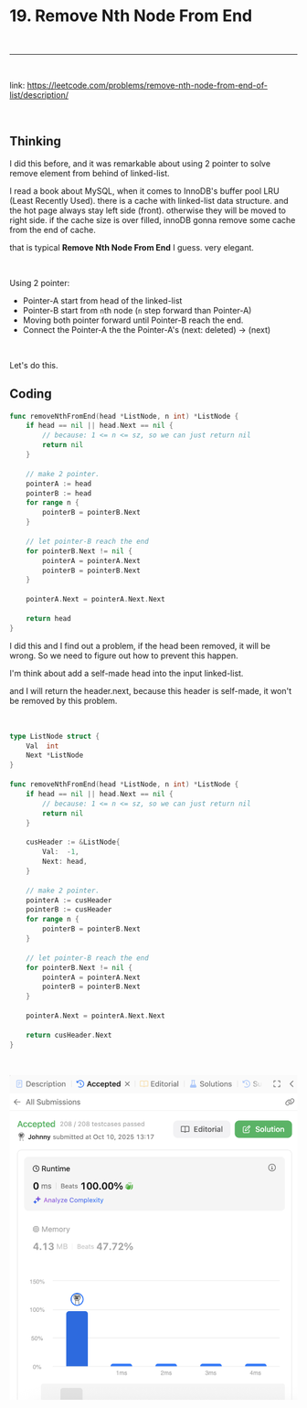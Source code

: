 # 19. Remove Nth Node From End

<br>

---

<br>

link: https://leetcode.com/problems/remove-nth-node-from-end-of-list/description/

<br>

## Thinking

I did this before, and it was remarkable about using 2 pointer to solve remove element from behind of linked-list.

I read a book about MySQL, when it comes to InnoDB's buffer pool LRU (Least Recently Used). 
there is a cache with linked-list data structure. and the hot page always stay left side (front).
otherwise they will be moved to right side. if the cache size is over filled, innoDB gonna remove some cache from the end of cache.

that is typical __Remove Nth Node From End__ I guess. very elegant.

<br>

Using 2 pointer:

* Pointer-A start from head of the linked-list
* Pointer-B start from `n`th node (`n` step forward than Pointer-A)
* Moving both pointer forward until Pointer-B reach the end.
* Connect the Pointer-A the the Pointer-A's (next: deleted) -> (next) 

<br>

Let's do this.

## Coding

```go
func removeNthFromEnd(head *ListNode, n int) *ListNode {
	if head == nil || head.Next == nil {
		// because: 1 <= n <= sz, so we can just return nil
		return nil
	}

	// make 2 pointer.
	pointerA := head
	pointerB := head
	for range n {
		pointerB = pointerB.Next
	}

	// let pointer-B reach the end
	for pointerB.Next != nil {
		pointerA = pointerA.Next
		pointerB = pointerB.Next
	}

	pointerA.Next = pointerA.Next.Next

	return head
}
```

I did this and I find out a problem, if the head been removed, it will be wrong.
So we need to figure out how to prevent this happen.

I'm think about add a self-made head into the input linked-list.

and I will return the header.next, because this header is self-made, it won't be removed by this problem.

<br>

```go
type ListNode struct {
	Val  int
	Next *ListNode
}

func removeNthFromEnd(head *ListNode, n int) *ListNode {
	if head == nil || head.Next == nil {
		// because: 1 <= n <= sz, so we can just return nil
		return nil
	}

	cusHeader := &ListNode{
		Val:  -1,
		Next: head,
	}

	// make 2 pointer.
	pointerA := cusHeader
	pointerB := cusHeader
	for range n {
		pointerB = pointerB.Next
	}

	// let pointer-B reach the end
	for pointerB.Next != nil {
		pointerA = pointerA.Next
		pointerB = pointerB.Next
	}

	pointerA.Next = pointerA.Next.Next

	return cusHeader.Next
}
```

<br>

![1.png](imgs/1.png)